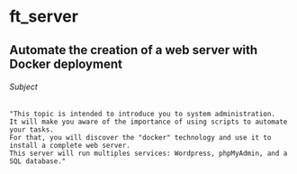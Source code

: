 #  ft_server
## Automate the creation of a web server with Docker deployment 

###### Subject
```
"This topic is intended to introduce you to system administration.  
It will make you aware of the importance of using scripts to automate your tasks.  
For that, you will discover the "docker" technology and use it to install a complete web server.  
This server will run multiples services: Wordpress, phpMyAdmin, and a SQL database."
```

